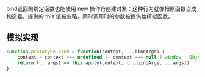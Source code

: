 #

bind返回的绑定函数也能使用 new 操作符创建对象：这种行为就像把原函数当成构造器，提供的 this 值被忽略，同时调用时的参数被提供给模拟函数。

## 模拟实现

```js
Function.prototype.bind = function(context, ...bindArgs) {
    context = context === undefined || context === null ? window : Object(context)
    return (...args) => this.apply(context, [...bindArgs, ...args])
}
```
